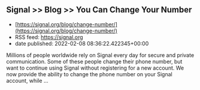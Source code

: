 ## Signal >> Blog >> You Can Change Your Number
 - [https://signal.org/blog/change-number/](https://signal.org/blog/change-number/)
 - RSS feed: https://signal.org
 - date published: 2022-02-08 08:36:22.422345+00:00

Millions of people worldwide rely on Signal every day for secure and private communication. Some of these people change their phone number, but want to continue using Signal without registering for a new account. We now provide the ability to change the phone number on your Signal account, while ...

